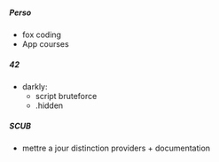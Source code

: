 ##### Perso

- fox coding
- App courses

##### 42

 - darkly:
	 - script bruteforce
	 - .hidden
##### SCUB

- mettre a jour distinction providers + documentation
